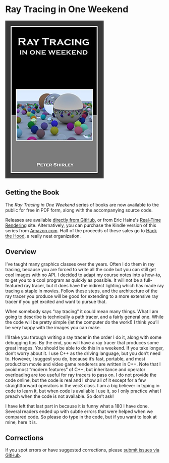 Ray Tracing in One Weekend
====================================================================================================

![Ray Tracing in One Weekend](assets/RTOneWeekend.jpg)

## Getting the Book
The _Ray Tracing in One Weekend_ series of books are now available to the public for free in PDF
form, along with the accompanying source code.

Releases are available [directly from GitHub][releases], or from Eric Haine's [Real-Time
Rendering][] site. Alternatively, you can purchase the Kindle version of this series from
[Amazon.com][]. Half of the proceeds of these sales go to [Hack the Hood][], a really neat
organization.

## Overview
I’ve taught many graphics classes over the years. Often I do them in ray tracing, because you
are forced to write all the code but you can still get cool images with no API. I decided to adapt
my course notes into a how-to, to get you to a cool program as quickly as possible. It will not be
a full-featured ray tracer, but it does have the indirect lighting which has made ray tracing a
staple in movies. Follow these steps, and the architecture of the ray tracer you produce will be
good for extending to a more extensive ray tracer if you get excited and want to pursue that.

When somebody says “ray tracing” it could mean many things. What I am going to describe is
technically a path tracer, and a fairly general one. While the code will be pretty simple (let the
computer do the work!) I think you’ll be very happy with the images you can make.

I’ll take you through writing a ray tracer in the order I do it, along with some debugging tips. By
the end, you will have a ray tracer that produces some great images. You should be able to do
this in a weekend. If you take longer, don’t worry about it. I use C++ as the driving language,
but you don’t need to. However, I suggest you do, because it’s fast, portable, and most
production movie and video game renderers are written in C++. Note that I avoid most “modern
features” of C++, but inheritance and operator overloading are too useful for ray tracers to pass
on. I do not provide the code online, but the code is real and I show all of it except for a few
straightforward operators in the vec3 class. I am a big believer in typing in code to learn it, but
when code is available I use it, so I only practice what I preach when the code is not available.
So don’t ask!

I have left that last part in because it is funny what a 180 I have done. Several readers ended
up with subtle errors that were helped when we compared code. So please do type in the
code, but if you want to look at mine, here it is.

## Corrections
If you spot errors or have suggested corrections, please [submit issues via GitHub][].



[Amazon.com]:               https://amazon.com/dp/B01B5AODD8
[releases]:                 https://github.com/raytracing/InOneWeekend/releases/
[Hack the Hood]:            https://hackthehood.org/
[Real-Time Rendering]:      https://realtimerendering.com/#books-small-table
[submit issues via GitHub]: https://github.com/raytracing/InOneWeekend/issues/
